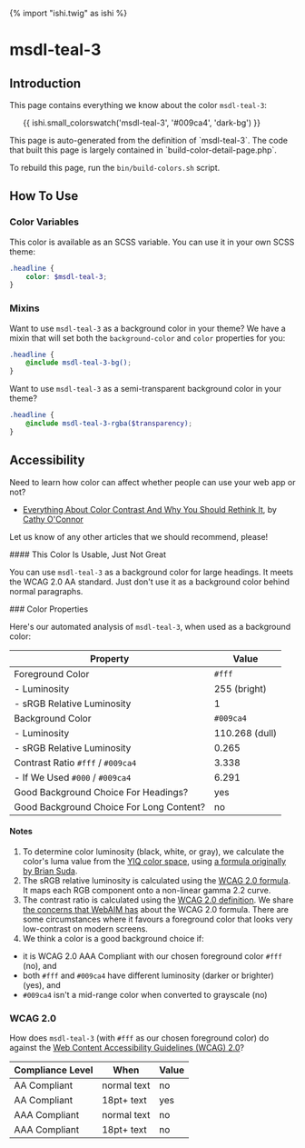 {% import "ishi.twig" as ishi %}
# msdl-teal-3

## Introduction

This page contains everything we know about the color `msdl-teal-3`:

<div class="grid">
    <div class="cell">
        <div class="swatch">
            <ul>
                {{ ishi.small_colorswatch('msdl-teal-3', '#009ca4', 'dark-bg') }}
            </ul>
        </div>
    </div>
</div>

<div class="callout attention" markdown="1">
This page is auto-generated from the definition of `msdl-teal-3`. The code that built this page is largely contained in `build-color-detail-page.php`.

To rebuild this page, run the `bin/build-colors.sh` script.
</div>

## How To Use

### Color Variables

This color is available as an SCSS variable. You can use it in your own SCSS theme:

```scss
.headline {
    color: $msdl-teal-3;
}
```

### Mixins

Want to use `msdl-teal-3` as a background color in your theme? We have a mixin that will set both the `background-color` and `color` properties for you:

```scss
.headline {
    @include msdl-teal-3-bg();
}
```

Want to use `msdl-teal-3` as a semi-transparent background color in your theme?

```scss
.headline {
    @include msdl-teal-3-rgba($transparency);
}
```

## Accessibility

Need to learn how color can affect whether people can use your web app or not?

* [Everything About Color Contrast And Why You Should Rethink It](https://www.smashingmagazine.com/2014/10/color-contrast-tips-and-tools-for-accessibility/), by [Cathy O'Connor](http://www.twitter.com/cagocon)

Let us know of any other articles that we should recommend, please!
<div class="callout warning" markdown="1">
#### This Color Is Usable, Just Not Great

You can use `msdl-teal-3` as a background color for large headings. It meets the WCAG 2.0 AA standard. Just don't use it as a background color behind normal paragraphs.
</div>
### Color Properties

Here's our automated analysis of `msdl-teal-3`, when used as a background color:

Property | Value
---------|------
Foreground Color | `#fff`
- Luminosity | 255 (bright)
- sRGB Relative Luminosity | 1
Background Color | `#009ca4`
- Luminosity | 110.268 (dull)
- sRGB Relative Luminosity | 0.265
Contrast Ratio `#fff` / `#009ca4` | 3.338
- If We Used `#000` / `#009ca4` | 6.291
Good Background Choice For Headings? | yes
Good Background Choice For Long Content? | no

#### Notes

1. To determine color luminosity (black, white, or gray), we calculate the color's luma value from the [YIQ color space](https://en.wikipedia.org/wiki/YIQ), using [a formula originally by Brian Suda](https://24ways.org/2010/calculating-color-contrast/).
1. The sRGB relative luminosity is calculated using the [WCAG 2.0 formula](https://www.w3.org/TR/WCAG20/#relativeluminancedef). It maps each RGB component onto a non-linear gamma 2.2 curve.
1. The contrast ratio is calculated using the [WCAG 2.0 definition](https://www.w3.org/TR/2008/REC-WCAG20-20081211/#contrast-ratiodef). We share [the concerns that WebAIM has](http://webaim.org/blog/wcag-2-1-feedback/) about the WCAG 2.0 formula. There are some circumstances where it favours a foreground color that looks very low-contrast on modern screens.
1. We think a color is a good background choice if:
  - it is WCAG 2.0 AAA Compliant with our chosen foreground color `#fff` (no), and
  - both `#fff` and `#009ca4` have different luminosity (darker or brighter) (yes), and
  - `#009ca4` isn't a mid-range color when converted to grayscale (no)

### WCAG 2.0

How does `msdl-teal-3` (with `#fff` as our chosen foreground color) do against the [Web Content Accessibility Guidelines (WCAG) 2.0](https://www.w3.org/TR/WCAG20/)?

Compliance Level | When | Value
-----------------|------|------
AA Compliant | normal text | no
AA Compliant | 18pt+ text | yes
AAA Compliant | normal text | no
AAA Compliant | 18pt+ text | no